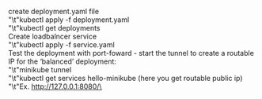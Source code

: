create deployment.yaml file\
    "\t"kubectl apply -f deployment.yaml\
    "\t"kubectl get deployments\
Create loadbalncer service\
    "\t"kubectl apply -f service.yaml\
Test the deployment with port-foward - start the tunnel to create a routable IP for the ‘balanced’ deployment:\
   "\t"minikube tunnel\
    "\t"kubectl get services hello-minikube (here you get routable public ip)\
    "\t"Ex. http://127.0.0.1:8080/\